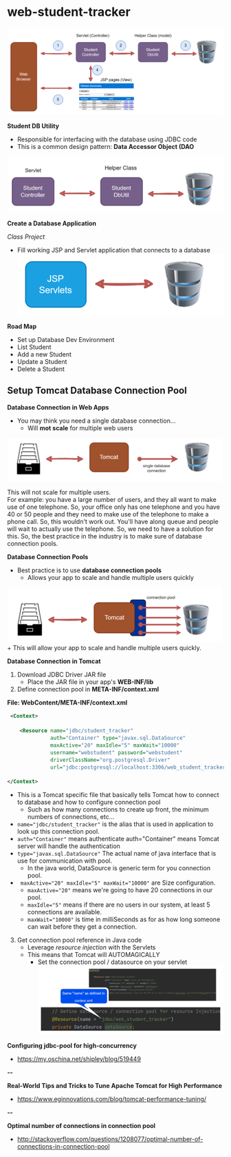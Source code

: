 # web-student-tracker

![](imgReadme/img_4.png)

**Student DB Utility**
+ Responsible for interfacing with the database using JDBC code
+ This is a common design pattern: **Data Accessor Object (DAO**
<img src="imgReadme/img_5.png" wdith=500 />


**Create a Database Application**   

_Class Project_
+ Fill working JSP and Servlet application that connects to a database
  <img src="imgReadme/img.png" weidth="500"/>

**Road Map**
+ Set up Database Dev Environment
+ List Student
+ Add a new Student
+ Update a Student
+ Delete a Student


## Setup Tomcat Database Connection Pool

**Database Connection in Web Apps**

+ You may think you need a single database connection...
  + Will **mot scale** for multiple web users  
<img src="imgReadme/img_1.png" width=500/>

This will not scale for multiple users.  
For example: you have a large number of users, and they all want to make use of one telephone. So, your office only has one telephone and you have 40 or 50 people and they need to make use of the telephone to make a phone call. So, this wouldn't work out. You'll have along queue and people will wait to actually use the telephone. So, we need to have a solution for this. So, the best practice in the industry is to make sure of database connection pools.

**Database Connection Pools**
+ Best practice is to use **database connection pools**
  + Allows your app to scale and handle multiple users quickly
<img src="imgReadme/img_2.png" width=500/>
  + This will allow your app to scale and handle multiple users quickly.

**Database Connection in Tomcat**
1. Download JDBC Driver JAR file
    + Place the JAR file in your app's **WEB-INF/lib**
2. Define connection pool in **META-INF/context.xml**  

**File: WebContent/META-INF/context.xml**
```XML
 <Context>

    <Resource name="jdbc/student_tracker"
              auth="Container" type="javax.sql.DataSource"
              maxActive="20" maxIdle="5" maxWait="10000"
              username="webstudent" password="webstudent"
              driverClassName="org.postgresql.Driver"
              url="jdbc:postgresql://localhost:3306/web_student_tracker"/>

</Context>
```
+ This is a Tomcat specific file that basically tells Tomcat how to connect to database and how to configure connection pool
  + Such as how many connections to create up front, the minimum numbers of connections, etc...
+ `name="jdbc/student_tracker"` is the alias that is used in application to look up this connection pool.
+ `auth="Container"` means authenticate  auth="Container" means Tomcat server will handle the authentication
+ `type="javax.sql.DataSource"` The actual name of java interface that is use for communication with pool.
  + In the java world, DataSource is generic term for you connection pool.
+ ` maxActive="20" maxIdle="5" maxWait="10000"` are Size configuration.
  + `maxActive="20"` means we're going to have 20 connections in our pool.
  + `maxIdle="5"` means  if there are no users in our system, at least 5 connections are available.
  + `maxWait="10000"` is time in milliSeconds as for as how long someone can wait before they get a connection.

3. Get connection pool reference in Java code
    + Leverage _resource injection_ with the Servlets
    + This means that Tomcat will AUTOMAGICALLY
      + Set the connection pool / datasource on your servlet
![](imgReadme/img_3.png)

**Configuring jdbc-pool for high-concurrency**

- <https://my.oschina.net/shipley/blog/519449>

**--**

**Real-World Tips and Tricks to Tune Apache Tomcat for High Performance**

- <https://www.eginnovations.com/blog/tomcat-performance-tuning/>

**--**

**Optimal number of connections in connection pool**

- <http://stackoverflow.com/questions/1208077/optimal-number-of-connections-in-connection-pool>

